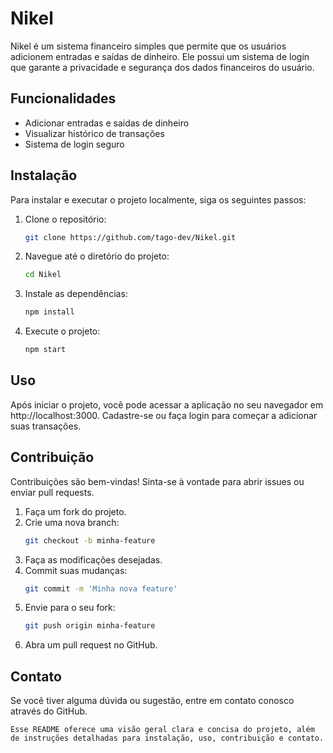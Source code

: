 # Nikel

Nikel é um sistema financeiro simples que permite que os usuários adicionem entradas e saídas de dinheiro. Ele possui um sistema de login que garante a privacidade e segurança dos dados financeiros do usuário.

## Funcionalidades

- Adicionar entradas e saídas de dinheiro
- Visualizar histórico de transações
- Sistema de login seguro

## Instalação

Para instalar e executar o projeto localmente, siga os seguintes passos:

1. Clone o repositório:
   ```bash
   git clone https://github.com/tago-dev/Nikel.git
   ```
2. Navegue até o diretório do projeto:

   ```bash
   cd Nikel
   ```

3. Instale as dependências:
   ```bash
   npm install
   ```

5. Execute o projeto:
   ```bash
   npm start
   ```

## Uso
Após iniciar o projeto, você pode acessar a aplicação no seu navegador em http://localhost:3000. Cadastre-se ou faça login para começar a adicionar suas transações.

## Contribuição
Contribuições são bem-vindas! Sinta-se à vontade para abrir issues ou enviar pull requests.

1. Faça um fork do projeto.
2. Crie uma nova branch:
   ```bash
   git checkout -b minha-feature
   ```
3. Faça as modificações desejadas.
4. Commit suas mudanças:
   ```bash
   git commit -m 'Minha nova feature'
   ```
5. Envie para o seu fork:
   ```bash
   git push origin minha-feature
   ```
6. Abra um pull request no GitHub.

## Contato
Se você tiver alguma dúvida ou sugestão, entre em contato conosco através do GitHub.

`Esse README oferece uma visão geral clara e concisa do projeto, além de instruções detalhadas para instalação, uso, contribuição e contato.`
